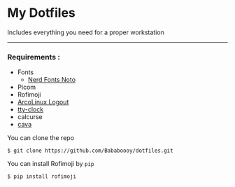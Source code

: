 # My Dotfiles 

Includes everything you need for a proper workstation

---

###  Requirements :
* Fonts
  * [Nerd Fonts Noto](https://aur.archlinux.org/packages/nerd-fonts-noto/)
* Picom
* Rofimoji
* [ArcoLinux Logout](https://aur.archlinux.org/packages/arcolinux-logout/)
* [tty-clock](https://aur.archlinux.org/packages/tty-clock-git/)
* calcurse
* [cava](https://aur.archlinux.org/packages/cava/)

You can clone the repo 

```
$ git clone https://github.com/Bababoooy/dotfiles.git
```

You can install Rofimoji by `pip`

```
$ pip install rofimoji
```

